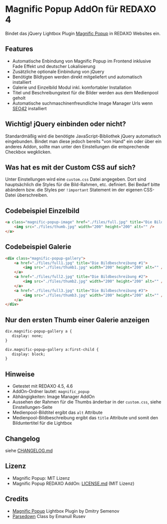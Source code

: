 Magnific Popup AddOn für REDAXO 4
=================================

Bindet das jQuery Lightbox Plugin [Magnific Popup](http://dimsemenov.com/plugins/magnific-popup/) in REDAXO Websites ein.

Features
--------

* Automatische Enbindung von Magnific Popup im Frontend inklusive Fade Effekt und deutscher Lokalisierung
* Zusätzliche optionale Einbindung von jQuery
* Benötigte Bildtypen werden direkt mitgeliefert und automatisch installiert
* Galerie und Einzelbild Modul inkl. komfortabler Installation
* Titel und Beschreibungstext für die Bilder werden aus dem Medienpool geholt
* Automatische suchmaschinenfreundliche Image Manager Urls wenn [SEO42](http://github.com/RexDude/seo42) installiert

Wichtig! jQuery einbinden oder nicht?
-------------------------------------

Standardmäßig wird die benötigte JavaScript-Bibliothek jQuery automatisch eingebunden. Bindet man diese jedoch bereits "von Hand" ein oder über ein anderes Addon, sollte man unter den Einstellungen die entsprechende Checkbox wegklicken. 

Was hat es mit der Custom CSS auf sich?
---------------------------------------

Unter Einstellungen wird eine `custom.css` Datei angegeben. Dort sind hauptsächlich die Styles für die Bild-Rahmen, etc. definiert. Bei Bedarf bitte abändern bzw. die Styles per `!important` Statement im der eigenen CSS-Datei überschreiben.

Codebeispiel Einzelbild
-----------------------

```html
<a class="magnific-popup-image" href="./files/full.jpg" title="Die Bildbeschreibung">
	<img src="./files/thumb.jpg" width="200" height="200" alt="" />
</a>
```

Codebeispiel Galerie
--------------------

```html
<div class="magnific-popup-gallery">
	<a href="./files/full1.jpg" title="Die Bildbeschreibung #1">
		<img src="./files/thumb1.jpg" width="200" height="200" alt="" />
	</a>
	<a href="./files/full2.jpg" title="Die Bildbeschreibung #2">
		<img src="./files/thumb2.jpg" width="200" height="200" alt="" />
	</a>
	<a href="./files/full3.jpg" title="Die Bildbeschreibung #3">
		<img src="./files/thumb3.jpg" width="200" height="200" alt="" />
	</a>
</div>
```

Nur den ersten Thumb einer Galerie anzeigen
-------------------------------------------

```html
div.magnific-popup-gallery a {
   display: none;
}

div.magnific-popup-gallery a:first-child {
   display: block;
}
```

Hinweise
--------

* Getestet mit REDAXO 4.5, 4.6
* AddOn-Ordner lautet: `magnific_popup`
* Abhängigkeiten: Image Manager AddOn
* Aussehen der Rahmen für die Thumbs änderbar in der `custom.css`, siehe Einstellungen-Seite
* Medienpool-Bildtitel ergibt das `alt` Attribute
* Medienpool-Bildbeschreibung ergibt das `title` Attribute und somit den Bilduntertitel für die Lightbox

Changelog
---------

siehe [CHANGELOG.md](CHANGELOG.md)

Lizenz
------

* Magnific Popup: MIT Lizenz
* Magnific Popup REDAXO AddOn: [LICENSE.md](LICENSE.md) (MIT Lizenz)

Credits
-------

* [Magnific Popup](http://dimsemenov.com/plugins/magnific-popup/) Lightbox Plugin by Dmitry Semenov
* [Parsedown](http://parsedown.org/) Class by Emanuil Rusev

